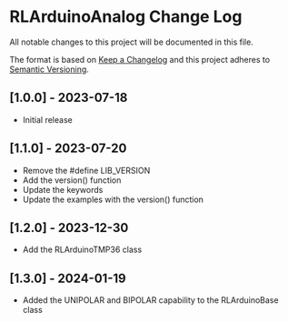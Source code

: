 #  RLArduinoAnalog Change Log

All notable changes to this project will be documented in this file.

The format is based on [Keep a Changelog](http://keepachangelog.com/)
and this project adheres to [Semantic Versioning](http://semver.org/).


## [1.0.0] - 2023-07-18
- Initial release

## [1.1.0] - 2023-07-20
- Remove the #define LIB_VERSION
- Add the version() function
- Update the keywords
- Update the examples with the version() function

## [1.2.0] - 2023-12-30
- Add the RLArduinoTMP36 class

## [1.3.0] - 2024-01-19
- Added the UNIPOLAR and BIPOLAR capability to the RLArduinoBase class
